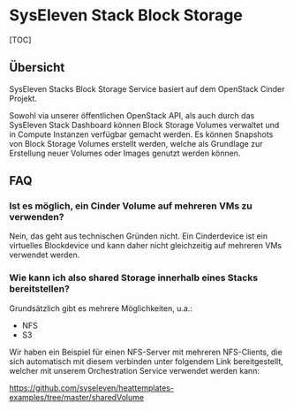 # SysEleven Stack Block Storage

[TOC]

## Übersicht

SysEleven Stacks Block Storage Service basiert auf dem OpenStack Cinder Projekt.

Sowohl via unserer öffentlichen OpenStack API, als auch durch das SysEleven Stack Dashboard können Block Storage Volumes verwaltet und in Compute Instanzen verfügbar gemacht werden.
Es können Snapshots von Block Storage Volumes erstellt werden, welche als Grundlage zur Erstellung neuer Volumes oder Images genutzt werden können.

## FAQ

### Ist es möglich, ein Cinder Volume auf mehreren VMs zu verwenden? 

Nein, das geht aus technischen Gründen nicht. Ein Cinderdevice ist ein virtuelles Blockdevice und kann daher nicht gleichzeitig auf mehreren VMs verwendet werden.  

### Wie kann ich also shared Storage innerhalb eines Stacks bereitstellen? 

Grundsätzlich gibt es mehrere Möglichkeiten, u.a.: 

* NFS
* S3

Wir haben ein Beispiel für einen NFS-Server mit mehreren NFS-Clients, die sich automatisch mit diesem verbinden unter folgendem Link bereitgestellt, welcher mit unserem Orchestration Service verwendet werden kann: 

https://github.com/syseleven/heattemplates-examples/tree/master/sharedVolume
